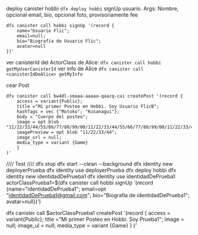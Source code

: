 deploy canister hobbi
```dfx deploy hobbi```
signUp usuario. Args: Nombre, opcional email, bio, opcional foto, provisoriamente fee
```
dfx canister call hobbi signUp '(record {
    name="Usuario Flic"; 
    email=null; 
    bio="Biografía de Usuario Flic"; 
    avatar=null
})'

```
ver canisterId del ActorClass de Alice:
```dfx canister call hobbi getMyUserCanisterId```
ver info de Alice
```dfx canister call <canisterIdDeAlice> getMyInfo```

cear Post
```
dfx canister call bw4dl-smaaa-aaaaa-qaacq-cai createPost '(record {
    access = variant{Public};
    title ="Mi primer Posteo en Hobbi. Soy Usuario FlicB";
    hashTags = vec {"Motoko"; "Kusanagui"};
    body = "Cuerpo del posteo";
    image = opt blob "11/22/33/44/55/66/77/88/99/00/11/22/33/44/55/66/77/88/99/00/11/22/33/44/55/66/77/88/99/00/";
    imagePreview = opt blob "11/22/33/44";
    image_url = null;
    media_type = variant {Game}
    }
)'

```



//// Test ////
dfx stop
dfx start --clean --background
dfx identity new deployerPrueba
dfx identity use deployerPrueba
dfx deploy hobbi
dfx identity new identidadDePrueba1
dfx identity use identidadDePrueba1
actorClassPrueba1=$(dfx canister call hobbi signUp '(record {name="identidadDePrueba1"; email=opt "identidadDePrueba1@gmail.com"; bio="Biografía de identidadDePrueba1"; avatar=null})')

dfx canister call $actorClassPrueba1 createPost '(record {
        access = variant{Public};
        title ="Mi primer Posteo en Hobbi. Soy Prueba1";
        image = null;
        image_ul = null;
        media_type = variant {Game}
    }
)'


